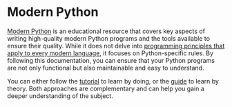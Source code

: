 # Modern Python

[Modern Python](https://github.com/le-chartreux/modern-python/) is an educational resource that covers key aspects of writing high-quality modern Python programs and the tools available to ensure their quality.
While it does not delve into [programming principles that apply to every modern language](https://en.wikipedia.org/wiki/Category:Programming_principles), it focuses on Python-specific rules.
By following this documentation, you can ensure that your Python programs are not only functional but also maintainable and easy to understand.

You can either follow the [tutorial](tutorial/README.md) to learn by doing, or the [guide](guide/README.md) to learn by theory.
Both approaches are complementary and can help you gain a deeper understanding of the subject.
